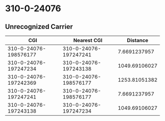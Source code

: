 # 310-0-24076
## Unrecognized Carrier


| CGI | Nearest CGI | Distance |
|-----|-------------|----------|
| 310-0-24076-198576177 | 310-0-24076-197247241 | 7.6691237957 |
| 310-0-24076-197247234 | 310-0-24076-197243138 | 1049.69106027 |
| 310-0-24076-197242369 | 310-0-24076-198576177 | 1253.81051382 |
| 310-0-24076-197247241 | 310-0-24076-198576177 | 7.6691237957 |
| 310-0-24076-197243138 | 310-0-24076-197247234 | 1049.69106027 |
